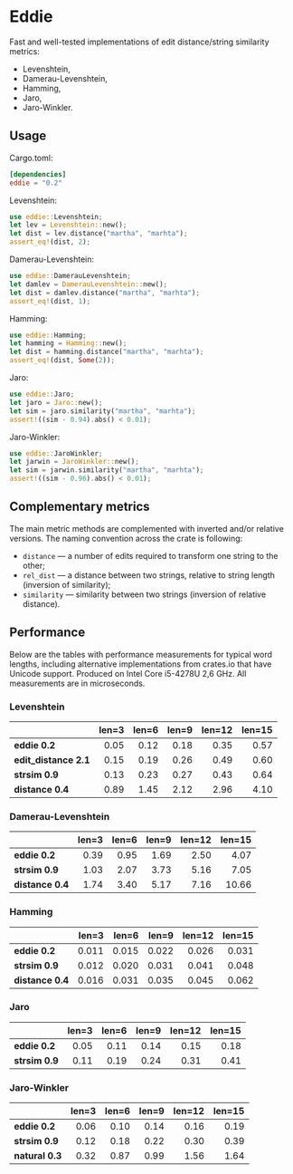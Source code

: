 # Eddie

Fast and well-tested implementations of edit distance/string similarity metrics:
- Levenshtein,
- Damerau-Levenshtein,
- Hamming,
- Jaro,
- Jaro-Winkler.


## Usage

Cargo.toml:
```toml
[dependencies]
eddie = "0.2"
 ```

Levenshtein:
```rust
use eddie::Levenshtein;
let lev = Levenshtein::new();
let dist = lev.distance("martha", "marhta");
assert_eq!(dist, 2);
```

Damerau-Levenshtein:
```rust
use eddie::DamerauLevenshtein;
let damlev = DamerauLevenshtein::new();
let dist = damlev.distance("martha", "marhta");
assert_eq!(dist, 1);
```

Hamming:
```rust
use eddie::Hamming;
let hamming = Hamming::new();
let dist = hamming.distance("martha", "marhta");
assert_eq!(dist, Some(2));
```

Jaro:
```rust
use eddie::Jaro;
let jaro = Jaro::new();
let sim = jaro.similarity("martha", "marhta");
assert!((sim - 0.94).abs() < 0.01);
```

Jaro-Winkler:
```rust
use eddie::JaroWinkler;
let jarwin = JaroWinkler::new();
let sim = jarwin.similarity("martha", "marhta");
assert!((sim - 0.96).abs() < 0.01);
```

## Complementary metrics

The main metric methods are complemented with inverted and/or relative versions.
The naming convention across the crate is following:
- `distance` — a number of edits required to transform one string to the other;
- `rel_dist` — a distance between two strings, relative to string length (inversion of similarity);
- `similarity` — similarity between two strings (inversion of relative distance).


## Performance

Below are the tables with performance measurements for typical word lengths, including alternative implementations from crates.io that have Unicode support. Produced on Intel Core i5-4278U 2,6 GHz. All measurements are in microseconds.


### Levenshtein

|                       |  len=3 |  len=6 |  len=9 |  len=12 |  len=15 |
| :-------------------- | -----: | -----: | -----: | ------: | ------: |
| **eddie 0.2**         |   0.05 |   0.12 |   0.18 |    0.35 |    0.57 |
| **edit_distance 2.1** |   0.15 |   0.19 |   0.26 |    0.49 |    0.60 |
| **strsim 0.9**        |   0.13 |   0.23 |   0.27 |    0.43 |    0.64 |
| **distance 0.4**      |   0.89 |   1.45 |   2.12 |    2.96 |    4.10 |


### Damerau-Levenshtein

|                  |  len=3 |  len=6 |  len=9 |  len=12 |  len=15 |
| :--------------- | -----: | -----: | -----: | ------: | ------: |
| **eddie 0.2**    |   0.39 |   0.95 |   1.69 |    2.50 |    4.07 |
| **strsim 0.9**   |   1.03 |   2.07 |   3.73 |    5.16 |    7.05 |
| **distance 0.4** |   1.74 |   3.40 |   5.17 |    7.16 |   10.66 |


### Hamming

|                  |  len=3 |  len=6 |  len=9 |  len=12 |  len=15 |
| :--------------- | -----: | -----: | -----: | ------: | ------: |
| **eddie 0.2**    |  0.011 |  0.015 |  0.022 |   0.026 |   0.031 |
| **strsim 0.9**   |  0.012 |  0.020 |  0.031 |   0.041 |   0.048 |
| **distance 0.4** |  0.016 |  0.031 |  0.035 |   0.045 |   0.062 |


### Jaro

|                |  len=3 |  len=6 |  len=9 |  len=12 |  len=15 |
| :------------- | -----: | -----: | -----: | ------: | ------: |
| **eddie 0.2**  |   0.05 |   0.11 |   0.14 |    0.15 |    0.18 |
| **strsim 0.9** |   0.11 |   0.19 |   0.24 |    0.31 |    0.41 |


### Jaro-Winkler

|                 |  len=3 |  len=6 |  len=9 |  len=12 |  len=15 |
| :-------------- | -----: | -----: | -----: | ------: | ------: |
| **eddie 0.2**   |   0.06 |   0.10 |   0.14 |    0.16 |    0.19 |
| **strsim 0.9**  |   0.12 |   0.18 |   0.22 |    0.30 |    0.39 |
| **natural 0.3** |   0.32 |   0.87 |   0.99 |    1.56 |    1.64 |
